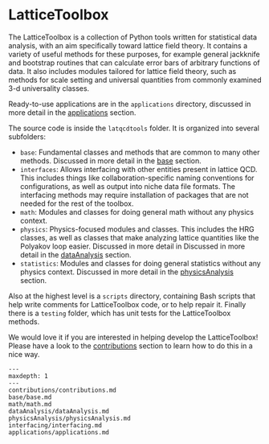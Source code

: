 LatticeToolbox
===========

The LatticeToolbox is a collection of Python tools written for statistical data analysis, with an aim specifically 
toward lattice field theory. It contains a variety of useful methods for these purposes, for example general jackknife 
and bootstrap routines that can calculate error bars of arbitrary functions of data. It also includes modules tailored 
for lattice field theory, such as methods for scale setting and universal quantities from commonly examined 
3-d universality classes. 

Ready-to-use applications are in the `applications` directory, discussed in more detail 
in the [applications](applications/applications.md) section.

The source code is inside the `latqcdtools` folder. It is organized into several subfolders:
- `base`: Fundamental classes and methods that are common to many other methods. 
   Discussed in more detail in the [base](base/base.md) section.
- `interfaces`: Allows interfacing with other entities present in lattice QCD. This includes things like
   collaboration-specific naming conventions for configurations, as well as output into niche data file formats.
   The interfacing methods may require installation of packages that are not needed for the rest of the toolbox.
- `math`: Modules and classes for doing general math without any physics context.
- `physics`: Physics-focused modules and classes. This includes the HRG classes, as well as classes that make analyzing
   lattice quantities like the Polyakov loop easier. Discussed in more detail in
   Discussed in more detail in the [dataAnalysis](dataAnalysis/dataAnalysis.md) section.
- `statistics`: Modules and classes for doing general statistics without any physics context.
   Discussed in more detail in the [physicsAnalysis](physicsAnalysis/physicsAnalysis.md) section.

Also at the highest level is a `scripts` directory, containing Bash scripts that help write comments for 
LatticeToolbox code, or to help repair it. Finally there is a `testing` folder, which has 
unit tests for the LatticeToolbox methods.

We would love it if you are interested in helping develop the LatticeToolbox! Please have a look to the
[contributions](contributions/contributions.md) section to learn how to do this in a nice way.

```{toctree}
---
maxdepth: 1
---
contributions/contributions.md
base/base.md
math/math.md
dataAnalysis/dataAnalysis.md
physicsAnalysis/physicsAnalysis.md
interfacing/interfacing.md
applications/applications.md
```
